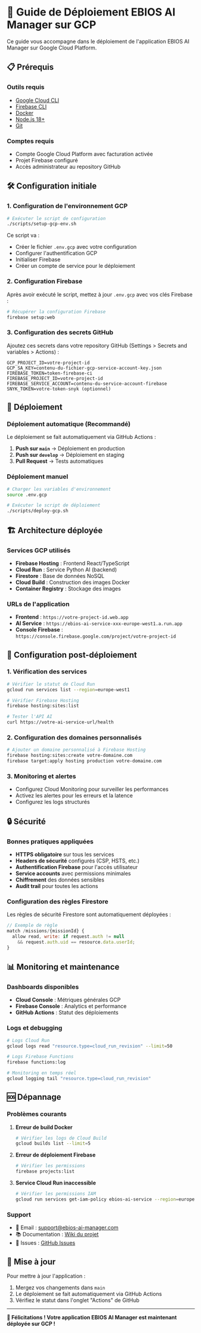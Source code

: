 # 🚀 Guide de Déploiement EBIOS AI Manager sur GCP

Ce guide vous accompagne dans le déploiement de l'application EBIOS AI Manager sur Google Cloud Platform.

## 📋 Prérequis

### Outils requis
- [Google Cloud CLI](https://cloud.google.com/sdk/docs/install)
- [Firebase CLI](https://firebase.google.com/docs/cli)
- [Docker](https://docs.docker.com/get-docker/)
- [Node.js 18+](https://nodejs.org/)
- [Git](https://git-scm.com/)

### Comptes requis
- Compte Google Cloud Platform avec facturation activée
- Projet Firebase configuré
- Accès administrateur au repository GitHub

## 🛠️ Configuration initiale

### 1. Configuration de l'environnement GCP

```bash
# Exécuter le script de configuration
./scripts/setup-gcp-env.sh
```

Ce script va :
- Créer le fichier `.env.gcp` avec votre configuration
- Configurer l'authentification GCP
- Initialiser Firebase
- Créer un compte de service pour le déploiement

### 2. Configuration Firebase

Après avoir exécuté le script, mettez à jour `.env.gcp` avec vos clés Firebase :

```bash
# Récupérer la configuration Firebase
firebase setup:web
```

### 3. Configuration des secrets GitHub

Ajoutez ces secrets dans votre repository GitHub (Settings > Secrets and variables > Actions) :

```
GCP_PROJECT_ID=votre-project-id
GCP_SA_KEY=contenu-du-fichier-gcp-service-account-key.json
FIREBASE_TOKEN=token-firebase-ci
FIREBASE_PROJECT_ID=votre-project-id
FIREBASE_SERVICE_ACCOUNT=contenu-du-service-account-firebase
SNYK_TOKEN=votre-token-snyk (optionnel)
```

## 🚀 Déploiement

### Déploiement automatique (Recommandé)

Le déploiement se fait automatiquement via GitHub Actions :

1. **Push sur `main`** → Déploiement en production
2. **Push sur `develop`** → Déploiement en staging
3. **Pull Request** → Tests automatiques

### Déploiement manuel

```bash
# Charger les variables d'environnement
source .env.gcp

# Exécuter le script de déploiement
./scripts/deploy-gcp.sh
```

## 🏗️ Architecture déployée

### Services GCP utilisés

- **Firebase Hosting** : Frontend React/TypeScript
- **Cloud Run** : Service Python AI (backend)
- **Firestore** : Base de données NoSQL
- **Cloud Build** : Construction des images Docker
- **Container Registry** : Stockage des images

### URLs de l'application

- **Frontend** : `https://votre-project-id.web.app`
- **AI Service** : `https://ebios-ai-service-xxx-europe-west1.a.run.app`
- **Console Firebase** : `https://console.firebase.google.com/project/votre-project-id`

## 🔧 Configuration post-déploiement

### 1. Vérification des services

```bash
# Vérifier le statut de Cloud Run
gcloud run services list --region=europe-west1

# Vérifier Firebase Hosting
firebase hosting:sites:list

# Tester l'API AI
curl https://votre-ai-service-url/health
```

### 2. Configuration des domaines personnalisés

```bash
# Ajouter un domaine personnalisé à Firebase Hosting
firebase hosting:sites:create votre-domaine.com
firebase target:apply hosting production votre-domaine.com
```

### 3. Monitoring et alertes

- Configurez Cloud Monitoring pour surveiller les performances
- Activez les alertes pour les erreurs et la latence
- Configurez les logs structurés

## 🔒 Sécurité

### Bonnes pratiques appliquées

- **HTTPS obligatoire** sur tous les services
- **Headers de sécurité** configurés (CSP, HSTS, etc.)
- **Authentification Firebase** pour l'accès utilisateur
- **Service accounts** avec permissions minimales
- **Chiffrement** des données sensibles
- **Audit trail** pour toutes les actions

### Configuration des règles Firestore

Les règles de sécurité Firestore sont automatiquement déployées :

```javascript
// Exemple de règle
match /missions/{missionId} {
  allow read, write: if request.auth != null 
    && request.auth.uid == resource.data.userId;
}
```

## 📊 Monitoring et maintenance

### Dashboards disponibles

- **Cloud Console** : Métriques générales GCP
- **Firebase Console** : Analytics et performance
- **GitHub Actions** : Statut des déploiements

### Logs et debugging

```bash
# Logs Cloud Run
gcloud logs read "resource.type=cloud_run_revision" --limit=50

# Logs Firebase Functions
firebase functions:log

# Monitoring en temps réel
gcloud logging tail "resource.type=cloud_run_revision"
```

## 🆘 Dépannage

### Problèmes courants

1. **Erreur de build Docker**
   ```bash
   # Vérifier les logs de Cloud Build
   gcloud builds list --limit=5
   ```

2. **Erreur de déploiement Firebase**
   ```bash
   # Vérifier les permissions
   firebase projects:list
   ```

3. **Service Cloud Run inaccessible**
   ```bash
   # Vérifier les permissions IAM
   gcloud run services get-iam-policy ebios-ai-service --region=europe-west1
   ```

### Support

- 📧 Email : support@ebios-ai-manager.com
- 📚 Documentation : [Wiki du projet](https://github.com/abk1969/Ebios_AI_manager/wiki)
- 🐛 Issues : [GitHub Issues](https://github.com/abk1969/Ebios_AI_manager/issues)

## 🔄 Mise à jour

Pour mettre à jour l'application :

1. Mergez vos changements dans `main`
2. Le déploiement se fait automatiquement via GitHub Actions
3. Vérifiez le statut dans l'onglet "Actions" de GitHub

---

**🎉 Félicitations ! Votre application EBIOS AI Manager est maintenant déployée sur GCP !**

